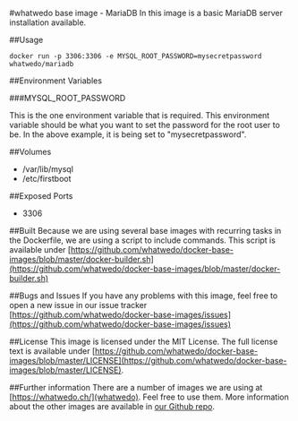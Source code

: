 #whatwedo base image - MariaDB
In this image is a basic MariaDB server installation available.

##Usage

```
docker run -p 3306:3306 -e MYSQL_ROOT_PASSWORD=mysecretpassword whatwedo/mariadb
```

##Environment Variables

###MYSQL_ROOT_PASSWORD

This is the one environment variable that is required. This environment variable should be what you want to set the password for the root user to be. In the above example, it is being set to "mysecretpassword".

##Volumes
* /var/lib/mysql
* /etc/firstboot

##Exposed Ports
* 3306

##Built
Because we are using several base images with recurring tasks in the Dockerfile, we are using a script to include commands. This script is available under [https://github.com/whatwedo/docker-base-images/blob/master/docker-builder.sh](https://github.com/whatwedo/docker-base-images/blob/master/docker-builder.sh)

##Bugs and Issues
If you have any problems with this image, feel free to open a new issue in our issue tracker [https://github.com/whatwedo/docker-base-images/issues](https://github.com/whatwedo/docker-base-images/issues)

##License
This image is licensed under the MIT License. The full license text is available under [https://github.com/whatwedo/docker-base-images/blob/master/LICENSE](https://github.com/whatwedo/docker-base-images/blob/master/LICENSE).

##Further information
There are a number of images we are using at [https://whatwedo.ch/](whatwedo). Feel free to use them. More information about the other images are available in [our Github repo](https://github.com/whatwedo/docker-base-images).